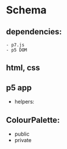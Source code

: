 # Schema

## dependencies:
    - p7.js
    - p5 DOM

## html, css

## p5 app

- helpers:



## ColourPalette:

- public
- private


